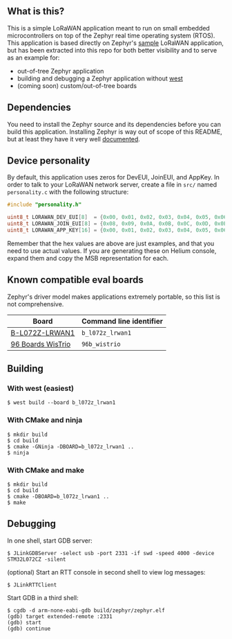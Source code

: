 ## What is this?

This is a simple LoRaWAN application meant to run on small embedded
microcontrollers on top of the Zephyr real time operating system
(RTOS). This application is based directly on Zephyr's [sample]
LoRaWAN application, but has been extracted into this repo for both
better visibility and to serve as an example for:

- out-of-tree Zephyr application
- building and debugging a Zephyr application without [west]
- (coming soon) custom/out-of-tree boards

[sample]: https://github.com/zephyrproject-rtos/zephyr/tree/master/samples/lorawan/class_a
[west]: https://docs.zephyrproject.org/latest/guides/west/index.html

## Dependencies

You need to install the Zephyr source and its dependencies before you
can build this application. Installing Zephyr is way out of scope of
this README, but at least they have it very well [documented].

[documented]: https://docs.zephyrproject.org/latest/getting_started/index.html

## Device personality

By default, this application uses zeros for DevEUI, JoinEUI, and
AppKey. In order to talk to your LoRaWAN network server, create a file
in `src/` named `personality.c` with the following structure:

```c
#include "personality.h"

uint8_t LORAWAN_DEV_EUI[8]  = {0x00, 0x01, 0x02, 0x03, 0x04, 0x05, 0x06, 0x07};
uint8_t LORAWAN_JOIN_EUI[8] = {0x08, 0x09, 0x0A, 0x0B, 0x0C, 0x0D, 0x0E, 0x0F};
uint8_t LORAWAN_APP_KEY[16] = {0x00, 0x01, 0x02, 0x03, 0x04, 0x05, 0x06, 0x07, 0x08, 0x09, 0x0A, 0x0B, 0x0C, 0x0D, 0x0E, 0x0F};
```

Remember that the hex values are above are just examples, and that you
need to use actual values. If you are generating these on Helium
console, expand them and copy the MSB representation for each.

## Known compatible eval boards

Zephyr's driver model makes applications extremely portable, so this
list is not comprehensive. 

| Board               | Command line identifier |
|---------------------|-------------------------|
| [B-L072Z-LRWAN1]    | `b_l072z_lrwan1`        |
| [96 Boards WisTrio] | `96b_wistrio`           |

[B-L072Z-LRWAN1]: https://www.digikey.com/en/products/detail/stmicroelectronics/B-L072Z-LRWAN1/6616000
[96 Boards WisTrio]: https://www.96boards.org/product/wistrio

## Building

### With west (easiest)

```
$ west build --board b_l072z_lrwan1
```

### With CMake and ninja

```
$ mkdir build
$ cd build
$ cmake -GNinja -DBOARD=b_l072z_lrwan1 ..
$ ninja
```

### With CMake and make

```
$ mkdir build
$ cd build
$ cmake -DBOARD=b_l072z_lrwan1 ..
$ make
```

## Debugging

In one shell, start GDB server:

```
$ JLinkGDBServer -select usb -port 2331 -if swd -speed 4000 -device STM32L072CZ -silent
```

(optional) Start an RTT console in second shell to view log messages:

```
$ JLinkRTTClient
```

Start GDB in a third shell:

```
$ cgdb -d arm-none-eabi-gdb build/zephyr/zephyr.elf
(gdb) target extended-remote :2331
(gdb) start
(gdb) continue
```
